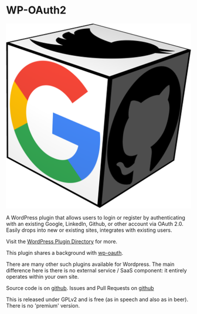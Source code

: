 WP-OAuth2
=========

![](WP-OAuth2-icon.png)

A WordPress plugin that allows users to login or register by
authenticating with an existing Google, LinkedIn, Github, or
other account via OAuth 2.0. Easily drops into new or
existing sites, integrates with existing users.

Visit the [WordPress Plugin
Directory](https://wordpress.org/plugins/wp-oauth2/) for more.

This plugin shares a background with [wp-oauth](https://github.com/perrybutler/WP-OAuth).

There are many other such plugins available for Wordpress.
The main difference here is there is no external service / SaaS component:
it entirely operates within your own site.

Source code is on [github](https://github.com/donbowman/WP-OAuth2).
Issues and Pull Requests on [github](https://github.com/donbowman/WP-OAuth2)

This is released under GPLv2 and is free (as in speech and also as in
beer). There is no 'premium' version.
